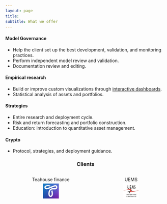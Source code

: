 ```yaml
---
layout: page
title:
subtitle: What we offer
---
```


#### Model Governance
* Help the client set up the best development, validation, and monitoring practices.
* Perform independent model review and validation.
* Documentation review and editing.

#### Empirical research
* Build or improve custom visualizations through [interactive dashboards](http://139.59.126.232:3838/py-sample/).
* Statistical analysis of assets and portfolios.

#### Strategies
* Entire research and deployment cycle.
* Risk and return forecasting and portfolio construction.
* Education: introduction to quantitative asset management.

#### Crypto
* Protocol, strategies, and deployment guidance. 

<h3 style="text-align: center;">Clients</h3>

<div style="display: flex; justify-content: space-around;">
  <figure style="text-align: center;">
    <figcaption style="margin-bottom: 3px;">Teahouse finance</figcaption>
    <a href="https://teahouse.finance/">
    <img src="img/teahouse_finance_logo.png" alt="Teahouse" width="50" height="50">
    </a>  
  </figure>
  <figure style="text-align: center;">
    <figcaption style="margin-bottom: 3px;">UEMS</figcaption>
    <a href="https://www.uems.br/">
    <img src="img/UEMS.png" alt="UEMS" width="50" height="50">
    </a>
  </figure>
</div>
